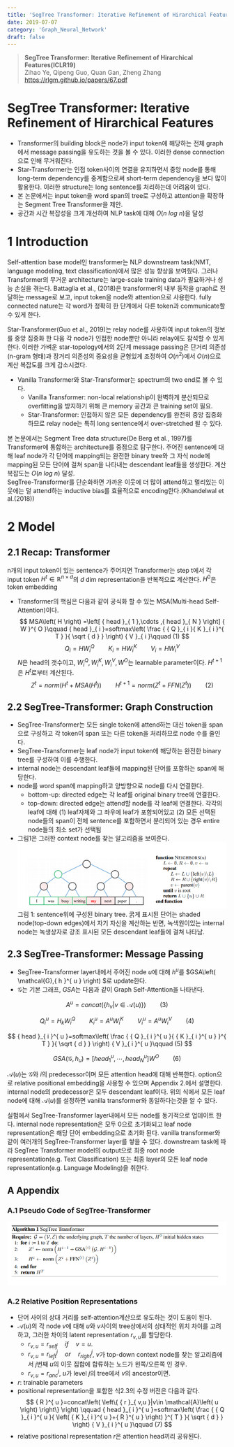 ```yaml
---
title: 'SegTree Transformer: Iterative Refinement of Hirarchical Features'
date: 2019-07-07
category: 'Graph_Neural_Network'
draft: false
---
```


> **SegTree Transformer: Iterative Refinement of Hirarchical Features(ICLR19)**  
Zihao Ye, Qipeng Guo, Quan Gan, Zheng Zhang  
https://rlgm.github.io/papers/67.pdf

# SegTree Transformer: Iterative Refinement of Hirarchical Features
* Transformer의 building block은 node가 input token에 해당하는 전체 graph에서 message passing을 유도하는 것을 볼 수 있다. 이러한 dense connection으로 인해 무거워진다.
* Star-Transformer는 인접 token사이의 연결을 유지하면서 중앙 node를 통해 long-term dependency를 중계함으로써 short-term dependency을 보다 많이 활용한다. 이러한 structure는 long sentence를 처리하는데 어려움이 있다.
* 본 논문에서는 input token을 word span의 tree로 구성하고 attention을 확장하는 Segment Tree Transformer을 제안.
* 공간과 시간 복잡성을 크게 개선하여 NLP task에 대해 $O(n\ log\ n)$을 달성

# 1 Introduction
Self-attention base model인 transformer는 NLP downstream task(NMT, language modeling, text classification)에서 많은 성능 향상을 보여줬다.
그러나 Transformer의 무거운 architecture는 large-scale training data가 필요하거나 성능 손실을 겪는다.
Battaglia et al., (2018)은 transformer의 내부 동작을 graph로 전달하는 message로 보고, input token을 node와 attention으로 사용한다. fully connected nature는 각 word가 정확히 한 단계에서 다른 token과 communicate할 수 있게 한다.  

Star-Transformer(Guo et al., 2019)는 relay node를 사용하여 input token의 정보를 중앙 집중화 한 다음 각 node가 인접한 node뿐만 아니라 relay에도 참석할 수 있게 한다.
이러한 가벼운 star-topology에서의 2단계 message passing은 단거리 의존성(n-gram 형태)과 장거리 의존성의 중요성을 균형있게 조정하여 $O({n}^{2})$에서 $O(n)$으로 계산 복잡도를 크게 감소시켰다.
* Vanilla Transformer와 Star-Transformer는 spectrum의 two end로 볼 수 있다.
  * Vanilla Transformer: non-local relationship이 완벽하게 분산되므로 overfitting을 방지하기 위해 큰 memory 공간과 큰 training set이 필요.
  * Star-Transformer: 인접하지 않은 모든 dependency를 완전히 중앙 집중화 하므로 relay node는 특히 long sentence에서 over-stretched 될 수 있다.  
  
본 논문에서는 Segment Tree data structure(De Berg et al., 1997)를 Transformer에 통합하는 architecture를 중점으로 탐구한다.
주어진 sentence에 대해 leaf node가 각 단어에 mapping되는 완전한 binary tree와 그 자식 node에 mapping된 모든 단어에 걸쳐 span을 나타내는 descendant leaf들을 생성한다.
계산복잡도는 $O(n\ log \ n)$ 달성.  
SegTree-Transformer를 단순화하면 가까운 이웃에 더 많이 attend하고 멀리있는 이웃에는 덜 attend하는 inductive bias를 효율적으로 encoding한다.(Khandelwal et al.(2018))

# 2 Model
## 2.1 Recap: Transformer
n개의 input token이 있는 sentence가 주어지면 Transformer는 step t에서 각 input token ${ H }^{ t }\in \mathbb{ R }^{ n\times d }$의 $d$ dim representation을 반복적으로 계산한다. ${ H }^{ 0 }$은 token embedding
* Transformer의 핵심은 다음과 같이 공식화 할 수 있는 MSA(Multi-head Self-Attention)이다.
$$
MSA\left( H \right) =\left[ { head }_{ 1 },\cdots ,{ head }_{ N } \right] { W }^{ O }\qquad { head }_{ i }=softmax\left( \frac { { Q }_{ i }{ K }_{ i }^{ T } }{ \sqrt { d }  }  \right) { V }_{ i }\qquad (1)
$$
$$
{ Q }_{ i }=H{ W }_{ i }^{ Q }\qquad { K }_{ i }=H{ W }_{ i }^{ K }\qquad { V }_{ i }=H{ W }_{ i }^{ V }
$$
$N$은 head의 갯수이고, ${ W }_{ i }^{ Q },{ W }_{ i }^{ K },{ W }_{ i }^{ V },{ W }^{ O }$는 learnable parameter이다.
${H}^{t+1}$은 ${H}^{t}$로부터 계산된다.
$$
{ Z }^{ t }=norm\left( { H }^{ t }+MSA\left( { H }^{ t } \right)  \right) \qquad { H }^{ t+1 }=norm\left( { Z }^{ t }+FFN\left( { Z }^{ t } \right)  \right) \qquad (2)
$$


## 2.2 SegTree-Transformer: Graph Construction
* SegTree-Transformer는 모든 single token에 attend하는 대신 token을 span으로 구성하고 각 token이 span 또는 다른 token을 처리하므로 node 수를 줄인다.
* SegTree-Transformer는 leaf node가 input token에 해당하는 완전한 binary tree를 구성하여 이를 수행한다.
* internal node는 descendant leaf들에 mapping된 단어를 포함하는 span에 해당한다.
* node를 word span에 mapping하고 양방향으로 node를 다시 연결한다.
    * bottom-up: directed edge는 각 leaf를 original binary tree에 연결한다.
    * top-down: directed edge는 attend할 node를 각 leaf에 연결한다. 각각의 leaf에 대해 (1) leaf자체와 그 좌우에 leaf가 포함되어있고 (2) 모든 선택된 node들의 span이 전체 sentence를 포함하면서 분리되어 있는 경우 entire node들의 최소 set가 선택됨
* 그림1은 그러한 context node를 찾는 알고리즘을 보여준다.
![img1](./img/segtree/seg_img1.png)
그림 1: sentence위에 구성된 binary tree. 굵게 표시된 단어는 shaded node(top-down edges)에서 자기 자신을 계산하는 반면, 녹색원이있는 internal node는 녹생상자로 강조 표시된 모든 descendant leaf들에 걸쳐 나타남.

## 2.3 SegTree-Transformer: Message Passing
* SegTree-Transformer layer내에서 주어진 node $u$에 대해 ${h}^{u}$를 $GSA\left( \mathcal{G},{ h }^{ u } \right) $로 update한다.
* $\mathcal{G}$는 기본 그래프, $GSA$는 다음과 같이 Graph Self-Attention을 나타낸다.

$$
{ A }^{ u }=concat\left( \left\{ { h }_{ v }|v\in \mathcal{A}\left( u \right)  \right\}  \right) \qquad (3)
$$

$$
{ Q }_{ i }^{ u }={ H }_{ k }{ W }_{ i }^{ Q }\qquad { K }_{ i }^{ u }={ A }^{ u }{ W }_{ i }^{ K }\qquad { V }_{ i }^{ u }={ A }^{ u }{ W }_{ i }^{ V }\qquad (4)
$$

$$
{ head }_{ i }^{ u }=softmax\left( \frac { { Q }_{ i }^{ u }{ { K }_{ i }^{ u } }^{ T } }{ \sqrt { d }  }  \right) { V }_{ i }^{ u }\qquad (5)
$$

$$
GSA\left( \mathcal{G},{ h }_{ u } \right) =\left[ { head }_{ 1 }^{ u },\cdots ,{ head }_{ N }^{ u } \right] { W }^{ O }\qquad (6)
$$

$\mathcal{A}\left(u\right)$는 $\mathcal{G}$와 $i$의 predecessor이며 모든 attention head에 대해 반복한다. option으로 relative positional embedding을 사용할 수 있으며 Appendix 2.에서 설명한다.
internal node의 predecessor은 모두 descendant leaf이다.
위의 식에서 모든 leaf node에 대해 $\mathcal{A}\left(u\right)$를 설정하면 vanilla transformer와 동일하다는것을 알 수 있다.  


실험에서 SegTree-Transformer layer내에서 모든 node를 동기적으로 업데이트 한다.
internal node representation은 모두 0으로 초기화되고 leaf node representation은 해당 단어 embedding으로 초기화 된다.
vanilla transformer와 같이 여러개의 SegTree-Transformer layer를 쌓을 수 있다.
downstream task에 따라 SegTree Transformer model의 output으로 최종 root node representation(e.g. Text Classification) 또는 최종 layer의 모든 leaf node representation(e.g. Language Modeling)을 취한다.

## A Appendix
### A.1 Pseudo Code of SegTree-Transformer
![img2](./img/segtree/seg_img2.png)

### A.2 Relative Position Representations
* 단어 사이의 상대 거리를 self-attention계산으로 유도하는 것이 도움이 된다.
* $\mathcal{A}\left(u\right)$의 각 node $v$에 대해 $u$와 $v$사이의 tree상에서의 상대적인 위치 차이를 고려하고, 그러한 차이의 latent representation ${r}_{v,u}$를 할당한다.
    * ${ r }_{ v,u }={ r }_{ self }\quad if\quad v=u.$
    * ${ r }_{ v,u }={ r }_{ left }^{ j }\quad or\quad { r }_{ right }^{ j }$, $v$가 top-down context node를 찾는 알고리즘에서 $j$번째 $u$의 이웃 집합에 합류하는 노드가 왼쪽/오른쪽 인 경우.
    * ${ r }_{ v,u }={ r }_{ anc }^{ j }$, $u$가 level $j$의 tree에서 $v$의 ancestor이면.
* $r$: trainable parameters
* positional representation을 포함한 식2.3의 수정 버전은 다음과 같다.
$$
{ R }^{ u }=concat\left( \left\{ { r }_{ v,u }|v\in \mathcal{A}\left( u \right)  \right\}  \right) \qquad { head }_{ i }^{ u }=softmax\left( \frac { { Q }_{ i }^{ u }{ \left( { K }_{ i }^{ u }+{ R }^{ u } \right)  }^{ T } }{ \sqrt { d }  }  \right) { V }_{ i }^{ u }\qquad (7)
$$
* relative positional representation $r$은 attention head끼리 공유된다.
